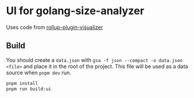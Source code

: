 # UI for golang-size-analyzer

Uses code from [rollup-plugin-visualizer](https://github.com/btd/rollup-plugin-visualizer)

## Build

You should create a `data.json` with `gsa -f json --compact -o data.json <file>` and place it in the root of the project.
This file will be used as a data source when `pnpm dev` run.

```bash
pnpm install
pnpm run build:ui
```
